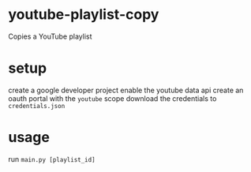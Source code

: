 # youtube-playlist-copy
Copies a YouTube playlist
# setup
create a google developer project
enable the youtube data api
create an oauth portal with the `youtube` scope
download the credentials to `credentials.json`
# usage
run `main.py [playlist_id]`